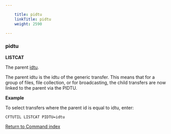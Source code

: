 ```yaml
---

    title: pidtu
    linkTitle: pidtu
    weight: 2590

---
```

### pidtu

****LISTCAT****

The parent [idtu](../idtu).

The parent idtu is the idtu of the generic transfer. This means that for a group of files, file collection, or for broadcasting, the child transfers are now linked to the parent via the PIDTU.

****Example****

To select transfers where the parent id is equal to idtu, enter:

`CFTUTIL LISTCAT PIDTU=idtu `

[Return to Command index](../../)
